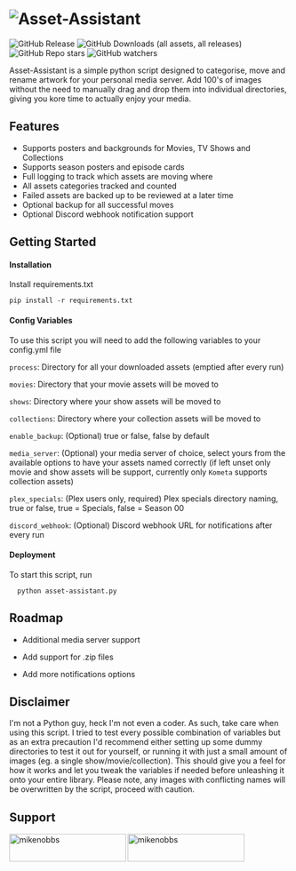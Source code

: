 # <img src="https://raw.githubusercontent.com/mikenobbs/Asset-Assistant/main/logo/logo.png" alt="Asset-Assistant">

![GitHub Release](https://img.shields.io/github/v/release/mikenobbs/asset-assistant?include_prereleases&display_name=release&style=flat)
![GitHub Downloads (all assets, all releases)](https://img.shields.io/github/downloads/mikenobbs/asset-assistant/total?style=flat)
![GitHub Repo stars](https://img.shields.io/github/stars/mikenobbs/asset-assistant?style=flat)
![GitHub watchers](https://img.shields.io/github/watchers/mikenobbs/asset-assistant)

Asset-Assistant is a simple python script designed to categorise, move and rename artwork for your personal media server. Add 100's of images without the need to manually drag and drop them into individual directories, giving you kore time to actually enjoy your media.



## Features

- Supports posters and backgrounds for Movies, TV Shows and Collections
- Supports season posters and episode cards
- Full logging to track which assets are moving where
- All assets categories tracked and counted
- Failed assets are backed up to be reviewed at a later time
- Optional backup for all successful moves
- Optional Discord webhook notification support

## Getting Started

#### Installation

Install requirements.txt

```
pip install -r requirements.txt
```

#### Config Variables

To use this script you will need to add the following variables to your config.yml file

`process`: Directory for all your downloaded assets (emptied after every run)

`movies`: Directory that your movie assets will be moved to

`shows`: Directory where your show assets will be moved to

`collections`: Directory where your collection assets will be moved to

`enable_backup`: (Optional) true or false, false by default

`media_server`:  (Optional) your media server of choice, select yours from the available options to have your assets named correctly (if left unset only movie and show assets will be support, currently only `Kometa` supports collection assets)

`plex_specials`: (Plex users only, required) Plex specials directory naming, true or false, true = Specials, false = Season 00

`discord_webhook`: (Optional) Discord webhook URL for notifications after every run

#### Deployment

To start this script, run

```
  python asset-assistant.py
```

## Roadmap

- Additional media server support

- Add support for .zip files

- Add more notifications options

## Disclaimer

I'm not a Python guy, heck I'm not even a coder. As such, take care when using this script. I tried to test every possible combination of variables but as an extra precaution I'd recommend either setting up some dummy directories to test it out for yourself, or running it with just a small amount of images (eg. a single show/movie/collection). This should give you a feel for how it works and let you tweak the variables if needed before unleashing it onto your entire library. Please note, any images with conflicting names will be overwritten by the script, proceed with caution.
    
## Support

<p><a href="https://www.buymeacoffee.com/mikenobbs"> <img align="left" src="https://cdn.buymeacoffee.com/buttons/v2/default-yellow.png" height="50" width="210" alt="mikenobbs" /></a><a href="https://ko-fi.com/mikenobbs"> <img align="left" src="https://cdn.ko-fi.com/cdn/kofi3.png?v=3" height="50" width="210" alt="mikenobbs" /></a></p><br><br>
